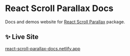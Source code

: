 # React Scroll Parallax Docs

Docs and demos website for [React Scroll Parallax](https://github.com/jscottsmith/react-scroll-parallax) package.

## ✨ Live Site

[react-scroll-parallax-docs.netlify.app](https://react-scroll-parallax-docs.netlify.app/)
